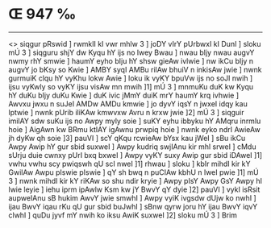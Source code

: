 # Œ 947 ‰
---
<> siqgur pRswid ]
rwmklI kI vwr mhlw 3 ] joDY vIrY pUrbwxI kI DunI ] sloku mÚ 3 ]
siqguru shjY dw Kyqu hY ijs no lwey Bwau ] nwau bIjy nwau augvY nwmy rhY
smwie ] haumY eyho bIju hY shsw gieAw ivlwie ] nw ikCu bIjy n augvY jo
bKsy so Kwie ] AMBY syqI AMBu rilAw bhuiV n inkisAw jwie ] nwnk
gurmuiK clqu hY vyKhu lokw Awie ] loku ik vyKY bpuVw ijs no soJI nwih ]
ijsu vyKwly so vyKY ijsu visAw mn mwih ]1] mÚ 3 ] mnmuKu duK kw Kyqu hY
duKu bIjy duKu Kwie ] duK ivic jMmY duiK mrY haumY krq ivhwie ] Awvxu
jwxu n suJeI AMDw AMDu kmwie ] jo dyvY iqsY n jwxeI idqy kau lptwie ]
nwnk pUrib iliKAw kmwvxw Avru n krxw jwie ]2] mÚ 3 ] siqguir
imilAY sdw suKu ijs no Awpy myly soie ] suKY eyhu ibbyku hY AMqru inrmlu
hoie ] AigAwn kw BRmu ktIAY igAwnu prwpiq hoie ] nwnk eyko ndrI
AwieAw jh dyKw qh soie ]3] pauVI ] scY qKqu rcwieAw bYsx kau jWeI
] sBu ikCu Awpy Awip hY gur sbid suxweI ] Awpy kudriq swjIAnu kir
mhl srweI ] cMdu sUrju duie cwnxy pUrI bxq bxweI ] Awpy vyKY suxy Awip
gur sbid iDAweI ]1] vwhu vwhu scy pwiqswh qU scI nweI ]1] rhwau ]
sloku ] kbIr mihdI kir kY GwilAw Awpu pIswie pIswie ] qY sh bwq n
puCIAw kbhU n lweI pwie ]1] mÚ 3 ] nwnk mihdI kir kY riKAw so shu
ndir kryie ] Awpy pIsY Awpy GsY Awpy hI lwie leyie ] iehu iprm
ipAwlw Ksm kw jY BwvY qY dyie ]2] pauVI ] vykI isRsit aupweIAnu sB
hukim AwvY jwie smwhI ] Awpy vyiK ivgsdw dUjw ko nwhI ] ijau BwvY iqau
rKu qU gur sbid buJwhI ] sBnw qyrw joru hY ijau BwvY iqvY clwhI ] quDu
jyvf mY nwih ko iksu AwiK suxweI ]2] sloku mÚ 3 ] Brim
####
